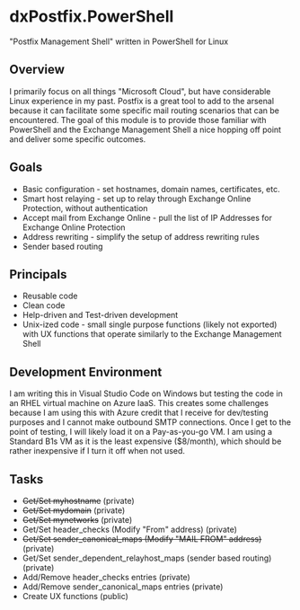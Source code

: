 # dxPostfix.PowerShell
"Postfix Management Shell" written in PowerShell for Linux

## Overview

I primarily focus on all things "Microsoft Cloud", but have considerable Linux experience in my past.  Postfix is a great tool to add to the arsenal because it can facilitate some specific mail routing scenarios that can be encountered.  The goal of this module is to provide those familiar with PowerShell and the Exchange Management Shell a nice hopping off point and deliver some specific outcomes.

## Goals

* Basic configuration - set hostnames, domain names, certificates, etc.
* Smart host relaying - set up to relay through Exchange Online Protection, without authentication
* Accept mail from Exchange Online - pull the list of IP Addresses for Exchange Online Protection
* Address rewriting - simplify the setup of address rewriting rules
* Sender based routing

## Principals

* Reusable code
* Clean code
* Help-driven and Test-driven development
* Unix-ized code - small single purpose functions (likely not exported) with UX functions that operate similarly to the Exchange Management Shell

## Development Environment

I am writing this in Visual Studio Code on Windows but testing the code in an RHEL virtual machine on Azure IaaS.  This creates some challenges because I am using this with Azure credit that I receive for dev/testing purposes and I cannot make outbound SMTP connections.  Once I get to the point of testing, I will likely load it on a Pay-as-you-go VM.  I am using a Standard B1s VM as it is the least expensive ($8/month), which should be rather inexpensive if I turn it off when not used.

## Tasks

* ~~Get/Set myhostname~~ (private)
* ~~Get/Set mydomain~~ (private)
* ~~Get/Set mynetworks~~ (private)
* Get/Set header_checks (Modify "From" address) (private)
* ~~Get/Set sender_canonical_maps (Modify "MAIL FROM" address)~~ (private)
* Get/Set sender_dependent_relayhost_maps (sender based routing) (private)
* Add/Remove header_checks entries (private)
* Add/Remove sender_canonical_maps entries (private)
* Create UX functions (public)
